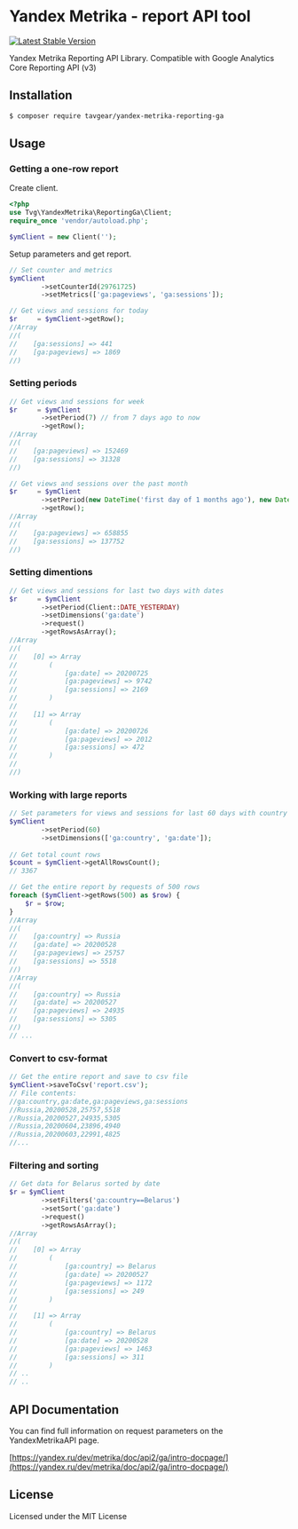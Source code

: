 # Yandex Metrika - report API tool

[![Latest Stable Version](https://img.shields.io/packagist/v/tavgear/yandex-metrika-reporting-ga.svg)](https://packagist.org/packages/tavgear/yandex-metrika-reporting-ga)

Yandex Metrika Reporting API Library. Compatible with Google Analytics Core Reporting API (v3)

## Installation

```bash
$ composer require tavgear/yandex-metrika-reporting-ga
```

## Usage
### Getting a one-row report

Create client.

```php
<?php
use Tvg\YandexMetrika\ReportingGa\Client;
require_once 'vendor/autoload.php';

$ymClient = new Client('');
```

Setup parameters and get report.

```php
// Set counter and metrics
$ymClient
        ->setCounterId(29761725)
        ->setMetrics(['ga:pageviews', 'ga:sessions']);

// Get views and sessions for today
$r     = $ymClient->getRow();
//Array
//(
//    [ga:sessions] => 441
//    [ga:pageviews] => 1869
//)
```

### Setting periods

```php
// Get views and sessions for week
$r     = $ymClient
        ->setPeriod(7) // from 7 days ago to now
        ->getRow();
//Array
//(
//    [ga:pageviews] => 152469
//    [ga:sessions] => 31328
//)
```

```php
// Get views and sessions over the past month
$r     = $ymClient
        ->setPeriod(new DateTime('first day of 1 months ago'), new DateTime('last day of 1 months ago'))
        ->getRow();
//Array
//(
//    [ga:pageviews] => 658855
//    [ga:sessions] => 137752
//)
```

### Setting dimentions

```php
// Get views and sessions for last two days with dates
$r     = $ymClient
        ->setPeriod(Client::DATE_YESTERDAY)
        ->setDimensions('ga:date')
        ->request()
        ->getRowsAsArray();
//Array
//(
//    [0] => Array
//        (
//            [ga:date] => 20200725
//            [ga:pageviews] => 9742
//            [ga:sessions] => 2169
//        )
//
//    [1] => Array
//        (
//            [ga:date] => 20200726
//            [ga:pageviews] => 2012
//            [ga:sessions] => 472
//        )
//
//)
```

### Working with large reports

```php
// Set parameters for views and sessions for last 60 days with country and dates dimentions
$ymClient
        ->setPeriod(60)
        ->setDimensions(['ga:country', 'ga:date']);
        
// Get total count rows
$count = $ymClient->getAllRowsCount();
// 3367

// Get the entire report by requests of 500 rows
foreach ($ymClient->getRows(500) as $row) {
    $r = $row;
}
//Array
//(
//    [ga:country] => Russia
//    [ga:date] => 20200528
//    [ga:pageviews] => 25757
//    [ga:sessions] => 5518
//)
//Array
//(
//    [ga:country] => Russia
//    [ga:date] => 20200527
//    [ga:pageviews] => 24935
//    [ga:sessions] => 5305
//)
// ...
```

### Convert to csv-format

```php
// Get the entire report and save to csv file
$ymClient->saveToCsv('report.csv');
// File contents:
//ga:country,ga:date,ga:pageviews,ga:sessions
//Russia,20200528,25757,5518
//Russia,20200527,24935,5305
//Russia,20200604,23896,4940
//Russia,20200603,22991,4825
//...
```

### Filtering and sorting

```php
// Get data for Belarus sorted by date
$r = $ymClient
        ->setFilters('ga:country==Belarus')
        ->setSort('ga:date')
        ->request()
        ->getRowsAsArray();
//Array
//(
//    [0] => Array
//        (
//            [ga:country] => Belarus
//            [ga:date] => 20200527
//            [ga:pageviews] => 1172
//            [ga:sessions] => 249
//        )
//
//    [1] => Array
//        (
//            [ga:country] => Belarus
//            [ga:date] => 20200528
//            [ga:pageviews] => 1463
//            [ga:sessions] => 311
//        )
// ..
// ..
```

## API Documentation

You can find full information on request parameters on the YandexMetrikaAPI page.

[https://yandex.ru/dev/metrika/doc/api2/ga/intro-docpage/](https://yandex.ru/dev/metrika/doc/api2/ga/intro-docpage/)

## License

Licensed under the MIT License
